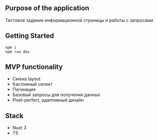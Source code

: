 ## Purpose of the application

Тестовое задание информационной страницы и работы с запросами<br>

## Getting Started

```
npm i
npm run dev

```

## MVP functionality

- Смена layout
- Кастомный селект
- Пагинация
- Базовый запросы для получения данных
- Pixel-perfect, адаптивный дизайн


## Stack

- Nuxt 3
- TS

